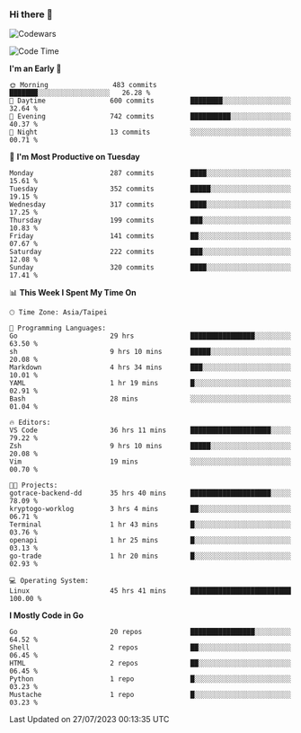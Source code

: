 ### Hi there 👋

![Codewars](https://www.codewars.com/users/omegaatt36/badges/small)

<!--START_SECTION:waka-->
![Code Time](http://img.shields.io/badge/Code%20Time-1%2C360%20hrs%2044%20mins-blue)

**I'm an Early 🐤** 

```text
🌞 Morning                483 commits         ███████░░░░░░░░░░░░░░░░░░   26.28 % 
🌆 Daytime                600 commits         ████████░░░░░░░░░░░░░░░░░   32.64 % 
🌃 Evening                742 commits         ██████████░░░░░░░░░░░░░░░   40.37 % 
🌙 Night                  13 commits          ░░░░░░░░░░░░░░░░░░░░░░░░░   00.71 % 
```
📅 **I'm Most Productive on Tuesday** 

```text
Monday                   287 commits         ████░░░░░░░░░░░░░░░░░░░░░   15.61 % 
Tuesday                  352 commits         █████░░░░░░░░░░░░░░░░░░░░   19.15 % 
Wednesday                317 commits         ████░░░░░░░░░░░░░░░░░░░░░   17.25 % 
Thursday                 199 commits         ███░░░░░░░░░░░░░░░░░░░░░░   10.83 % 
Friday                   141 commits         ██░░░░░░░░░░░░░░░░░░░░░░░   07.67 % 
Saturday                 222 commits         ███░░░░░░░░░░░░░░░░░░░░░░   12.08 % 
Sunday                   320 commits         ████░░░░░░░░░░░░░░░░░░░░░   17.41 % 
```


📊 **This Week I Spent My Time On** 

```text
🕑︎ Time Zone: Asia/Taipei

💬 Programming Languages: 
Go                       29 hrs              ████████████████░░░░░░░░░   63.50 % 
sh                       9 hrs 10 mins       █████░░░░░░░░░░░░░░░░░░░░   20.08 % 
Markdown                 4 hrs 34 mins       ███░░░░░░░░░░░░░░░░░░░░░░   10.01 % 
YAML                     1 hr 19 mins        █░░░░░░░░░░░░░░░░░░░░░░░░   02.91 % 
Bash                     28 mins             ░░░░░░░░░░░░░░░░░░░░░░░░░   01.04 % 

🔥 Editors: 
VS Code                  36 hrs 11 mins      ████████████████████░░░░░   79.22 % 
Zsh                      9 hrs 10 mins       █████░░░░░░░░░░░░░░░░░░░░   20.08 % 
Vim                      19 mins             ░░░░░░░░░░░░░░░░░░░░░░░░░   00.70 % 

🐱‍💻 Projects: 
gotrace-backend-dd       35 hrs 40 mins      ████████████████████░░░░░   78.09 % 
kryptogo-worklog         3 hrs 4 mins        ██░░░░░░░░░░░░░░░░░░░░░░░   06.71 % 
Terminal                 1 hr 43 mins        █░░░░░░░░░░░░░░░░░░░░░░░░   03.76 % 
openapi                  1 hr 25 mins        █░░░░░░░░░░░░░░░░░░░░░░░░   03.13 % 
go-trade                 1 hr 20 mins        █░░░░░░░░░░░░░░░░░░░░░░░░   02.93 % 

💻 Operating System: 
Linux                    45 hrs 41 mins      █████████████████████████   100.00 % 
```

**I Mostly Code in Go** 

```text
Go                       20 repos            ████████████████░░░░░░░░░   64.52 % 
Shell                    2 repos             ██░░░░░░░░░░░░░░░░░░░░░░░   06.45 % 
HTML                     2 repos             ██░░░░░░░░░░░░░░░░░░░░░░░   06.45 % 
Python                   1 repo              █░░░░░░░░░░░░░░░░░░░░░░░░   03.23 % 
Mustache                 1 repo              █░░░░░░░░░░░░░░░░░░░░░░░░   03.23 % 
```




 Last Updated on 27/07/2023 00:13:35 UTC
<!--END_SECTION:waka-->

<!--
**omegaatt36/omegaatt36** is a ✨ _special_ ✨ repository because its `README.md` (this file) appears on your GitHub profile.

Here are some ideas to get you started:

- 🔭 I’m currently working on ...
- 🌱 I’m currently learning ...
- 👯 I’m looking to collaborate on ...
- 🤔 I’m looking for help with ...
- 💬 Ask me about ...
- 📫 How to reach me: ...
- 😄 Pronouns: ...
- ⚡ Fun fact: ...
-->

